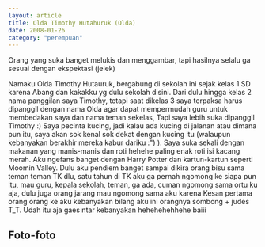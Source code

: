 ```yaml
---
layout: article
title: Olda Timothy Hutahuruk (Olda)
date: 2008-01-26
category: "perempuan"
---
```

Orang yang suka banget melukis dan menggambar, tapi hasilnya selalu ga sesuai dengan ekspektasi (jelek)
<!-- excerpt -->

Namaku Olda Timothy Hutauruk, bergabung di sekolah ini sejak kelas 1 SD karena Abang dan kakakku yg dulu sekolah disini. Dari dulu hingga kelas 2 nama panggilan saya Timothy, tetapi saat dikelas 3 saya terpaksa harus dipanggil dengan nama Olda agar dapat mempermudah guru untuk membedakan saya dan nama teman sekelas, Tapi saya lebih suka dipanggil Timothy :)
Saya pecinta kucing, jadi kalau ada kucing di jalanan atau dimana pun itu, saya akan sok kenal sok dekat dengan kucing itu (walaupun kebanyakan berakhir mereka kabur dariku :") ). Saya suka sekali dengan makanan yang manis-manis dan roti hehehe paling enak roti isi kacang merah. Aku ngefans banget dengan Harry Potter dan kartun-kartun seperti Moomin Valley. Dulu aku pendiem banget sampai dikira orang bisu sama teman teman TK dlu, satu tahun di TK aku ga pernah ngomong ke siapa pun itu, mau guru, kepala sekolah, teman, ga ada, cuman ngomong sama ortu ku aja, dulu juga orang jarang mau ngomong sama aku karena Kesan pertama orang orang ke aku kebanyakan bilang aku ini orangnya sombong + judes T_T. Udah itu aja gaes ntar kebanyakan hehehehehhehe baiii

## Foto-foto
<div style="padding-bottom:56.25%; position:relative; display:block; width: 100%">
  <object data="https://raw.githubusercontent.com/BayuBatam2008/website-9a/main/src/assets/image/olda/IMG-20221207-WA0016.jpg" width="100%" height="100%"
    frameborder="0" allowfullscreen="no" style="position:absolute; top:0; left: 0">
  </object>
</div>

<div style="padding-bottom:56.25%; position:relative; display:block; width: 100%">
  <object data="https://raw.githubusercontent.com/BayuBatam2008/website-9a/main/src/assets/image/olda/IMG-20221207-WA0015.jpg" width="100%" height="100%"
    frameborder="0" allowfullscreen="no" style="position:absolute; top:0; left: 0">
  </object>
</div>

<div style="padding-bottom:56.25%; position:relative; display:block; width: 100%">
  <object data="https://raw.githubusercontent.com/BayuBatam2008/website-9a/main/src/assets/image/olda/IMG-20221207-WA0014.jpg" width="100%" height="100%"
    frameborder="0" allowfullscreen="no" style="position:absolute; top:0; left: 0">
  </object>
</div>
